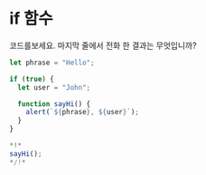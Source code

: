 
# if 함수

코드를보세요. 마지막 줄에서 전화 한 결과는 무엇입니까?

```js run
let phrase = "Hello";

if (true) {
  let user = "John";

  function sayHi() {
    alert(`${phrase}, ${user}`);
  }
}

*!*
sayHi();
*/!*
```
